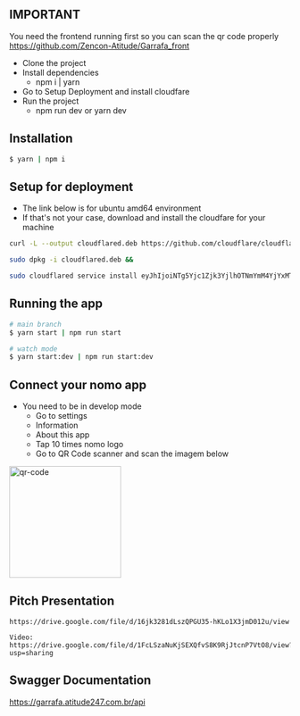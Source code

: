 ## IMPORTANT
You need the frontend running first so you can scan the qr code properly
https://github.com/Zencon-Atitude/Garrafa_front
- Clone the project
- Install dependencies
    - npm i | yarn
- Go to Setup Deployment and install cloudfare
- Run the project
    - npm run dev or yarn dev


## Installation

```bash
$ yarn | npm i
```

## Setup for deployment
- The link below is for ubuntu amd64 environment
- If that's not your case, download and install the cloudfare for your machine
```bash
curl -L --output cloudflared.deb https://github.com/cloudflare/cloudflared/releases/latest/download/cloudflared-linux-amd64.deb && 

sudo dpkg -i cloudflared.deb && 

sudo cloudflared service install eyJhIjoiNTg5Yjc1Zjk3YjlhOTNmYmM4YjYxMTc4YmIzYjViY2UiLCJ0IjoiOTlhY2EyYjYtYWEyYy00NWI2LTlhMTgtYjFkMmY0OTQ0NWI0IiwicyI6Ik0ySTFOR0ZsTXpndE1qazFZaTAwTmpRNUxXSXlPVFl0TkRJMllXSTFOR00zTUdVMyJ9
```

## Running the app

```bash
# main branch
$ yarn start | npm run start

# watch mode
$ yarn start:dev | npm run start:dev
```

## Connect your nomo app
- You need to be in develop mode
    - Go to settings
    - Information
    - About this app
    - Tap 10 times nomo logo
    - Go to QR Code scanner and scan the imagem below

<img src="image.png" alt="qr-code" width="200"/>


## Pitch Presentation
```
https://drive.google.com/file/d/16jk3281dLszQPGU35-hKLo1X3jmD012u/view

Video:
https://drive.google.com/file/d/1FcLSzaNuKjSEXQfvS8K9RjJtcnP7VtO8/view?usp=sharing
```

## Swagger Documentation
https://garrafa.atitude247.com.br/api
